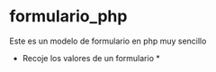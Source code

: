 # formulario_php
Este es un modelo de formulario en php muy sencillo
* Recoje los valores de un formulario *

